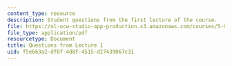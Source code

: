 ```yaml
---
content_type: resource
description: Student questions from the first lecture of the course.
file: https://ol-ocw-studio-app-production.s3.amazonaws.com/courses/5-95j-teaching-college-level-science-and-engineering-spring-2009/f5e663a2df8f4d8f4515d27439067c31_MIT5_95js09_res04.pdf
file_type: application/pdf
resourcetype: Document
title: Questions from Lecture 1
uid: f5e663a2-df8f-4d8f-4515-d27439067c31
---
```

